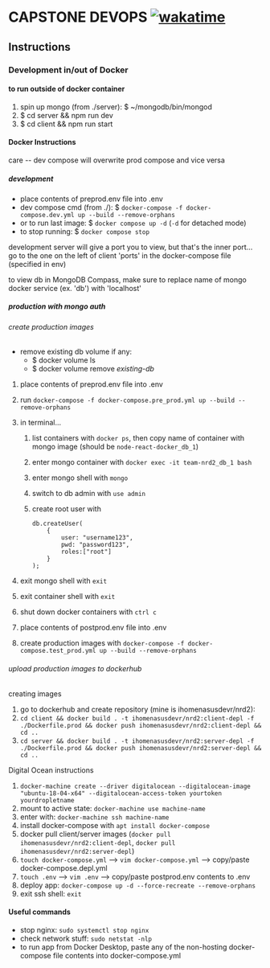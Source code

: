 # CAPSTONE DEVOPS [![wakatime](https://wakatime.com/badge/github/irackson/dockerized-mern.svg)](https://wakatime.com/badge/github/irackson/dockerized-mern)

## Instructions

### Development in/out of Docker

#### to run outside of docker container

1. spin up mongo (from ./server): $ ~/mongodb/bin/mongod
2. $ cd server && npm run dev
3. $ cd client && npm run start

#### Docker Instructions

care -- dev compose will overwrite prod compose and vice versa

##### development

-   place contents of preprod.env file into .env
-   dev compose cmd (from ./): $ `docker-compose -f docker-compose.dev.yml up --build --remove-orphans`
-   or to run last image: $ `docker compose up -d` (`-d` for detached mode)
-   to stop running: $ `docker compose stop`

development server will give a port you to view, but that's the inner port... go to the one on the left of client 'ports' in the docker-compose file (specified in env)

to view db in MongoDB Compass, make sure to replace name of mongo docker service (ex. 'db') with 'localhost'

##### production with mongo auth

###### create production images

-   remove existing db volume if any:
    -   $ docker volume ls
    -   $ docker volume remove _existing-db_

1. place contents of preprod.env file into .env
2. run `docker-compose -f docker-compose.pre_prod.yml up --build --remove-orphans`
3. in terminal...

    1. list containers with `docker ps`, then copy name of container with mongo image (should be `node-react-docker_db_1`)
    2. enter mongo container with `docker exec -it team-nrd2_db_1 bash`
    3. enter mongo shell with `mongo`
    4. switch to db admin with `use admin`
    5. create root user with

        ```language='bash'
        db.createUser(
            {
                user: "username123",
                pwd: "password123",
                roles:["root"]
            }
        );
        ```

4. exit mongo shell with `exit`
5. exit container shell with `exit`
6. shut down docker containers with `ctrl c`

7. place contents of postprod.env file into .env
 <!-- 8. create production images with `docker-compose -f docker-compose.test_prod.yml up --build --remove-orphans` -->
8. create production images with `docker-compose -f docker-compose.test_prod.yml up --build --remove-orphans`

###### upload production images to dockerhub

creating images

1. go to dockerhub and create repository (mine is ihomenasusdevr/nrd2):
2. `cd client && docker build . -t ihomenasusdevr/nrd2:client-depl -f ./Dockerfile.prod && docker push ihomenasusdevr/nrd2:client-depl && cd ..`
3. `cd server && docker build . -t ihomenasusdevr/nrd2:server-depl -f ./Dockerfile.prod && docker push ihomenasusdevr/nrd2:server-depl && cd ..`

Digital Ocean instructions

1. `docker-machine create --driver digitalocean --digitalocean-image "ubuntu-18-04-x64" --digitalocean-access-token yourtoken yourdropletname`
2. mount to active state: `docker-machine use machine-name`
3. enter with: `docker-machine ssh machine-name`
4. install docker-compose with `apt install docker-compose`
5. docker pull client/server images (`docker pull ihomenasusdevr/nrd2:client-depl`, `docker pull ihomenasusdevr/nrd2:server-depl`)
6. `touch docker-compose.yml` --> `vim docker-compose.yml` --> copy/paste docker-compose.depl.yml
7. `touch .env` --> `vim .env` --> copy/paste postprod.env contents to .env
8. deploy app: `docker-compose up -d --force-recreate --remove-orphans`
9. exit ssh shell: `exit`

#### Useful commands

-   stop nginx: `sudo systemctl stop nginx`
-   check network stuff: `sudo netstat -nlp`
-   to run app from Docker Desktop, paste any of the non-hosting docker-compose file contents into docker-compose.yml

